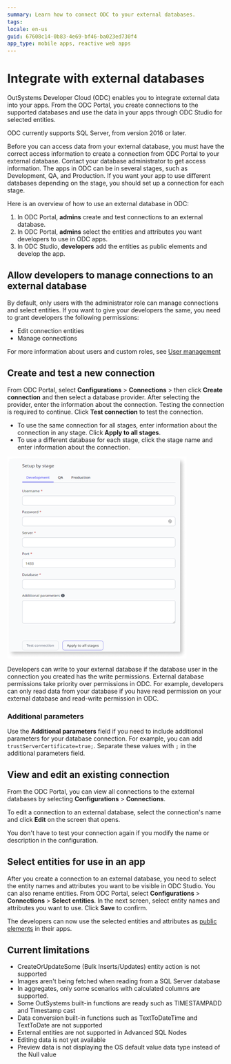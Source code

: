 ```yaml
---
summary: Learn how to connect ODC to your external databases.
tags:
locale: en-us
guid: 67608c14-0b83-4e69-bf46-ba023ed730f4
app_type: mobile apps, reactive web apps
---
```


# Integrate with external databases 

OutSystems Developer Cloud (ODC) enables you to integrate external data into your apps. From the ODC Portal, you create connections to the supported databases and use the data in your apps through ODC Studio for selected entities.

<div class="info" markdown="1">

ODC currently supports SQL Server, from version 2016 or later.

</div>

Before you can access data from your external database, you must have the correct access information to create a connection from ODC Portal to your external database. Contact your database administrator to get access information. The apps in ODC can be in several stages, such as Development, QA, and Production. If you want your app to use different databases depending on the stage, you should set up a connection for each stage.

Here is an overview of how to use an external database in ODC:

1. In ODC Portal, **admins** create and test connections to an external database.
2. In ODC Portal, **admins** select the entities and attributes you want developers to use in ODC apps.
3. In ODC Studio, **developers** add the entities as public elements and develop the app.

## Allow developers to manage connections to an external database

By default, only users with the administrator role can manage connections and select entities. If you want to give your developers the same, you need to grant developers the following permissions:

* Edit connection entities
* Manage connections

For more information about users and custom roles, see [User management](../../user-management/intro.md)

## Create and test a new connection

From ODC Portal, select **Configurations** > **Connections** > then click **Create connection** and then select a database provider. After selecting the provider, enter the information about the connection. Testing the connection is required to continue. Click **Test connection** to test the connection. 

* To use the same connection for all stages, enter information about the connection in any stage. Click **Apply to all stages**.
* To use a different database for each stage, click the stage name and enter information about the connection.

![New external database connection](images/new-external-connection-odcs.png)

<div class="info" markdown="1">

Developers can write to your external database if the database user in the connection you created has the write permissions. External database permissions take priority over permissions in ODC. For example, developers can only read data from your database if you have read permission on your external database and read-write permission in ODC.

</div>

### Additional parameters

Use the **Additional parameters** field if you need to include additional parameters for your database connection. For example, you can add `trustServerCertificate=true;`. Separate these values with `;` in the additional parameters field.

## View and edit an existing connection

From the ODC Portal, you can view all connections to the external databases by selecting **Configurations** > **Connections**. 

To edit a connection to an external database, select the connection's name and click **Edit** on the screen that opens.

<div class="info" markdown="1">

You don't have to test your connection again if you modify the name or description in the configuration.

</div>

## Select entities for use in an app

After you create a connection to an external database, you need to select the entity names and attributes you want to be visible in ODC Studio. You can also rename entities. From ODC Portal, select **Configurations** > **Connections** > **Select entities**. In the next screen, select entity names and attributes you want to use. Click **Save** to confirm.

The developers can now use the selected entities and attributes as [public elements](../../building-apps/use-public-elements.md) in their apps.   


## Current limitations

* CreateOrUpdateSome (Bulk Inserts/Updates) entity action is not supported
* Images aren't being fetched when reading from a SQL Server database
* In aggregates, only some scenarios with calculated columns are supported.
* Some OutSystems built-in functions are ready such as TIMESTAMPADD and Timestamp cast
* Data conversion built-in functions such as TextToDateTime and TextToDate are not supported
* External entities are not supported in Advanced SQL Nodes
* Editing data is not yet available
* Preview data is not displaying the OS default value data type instead of the Null value
